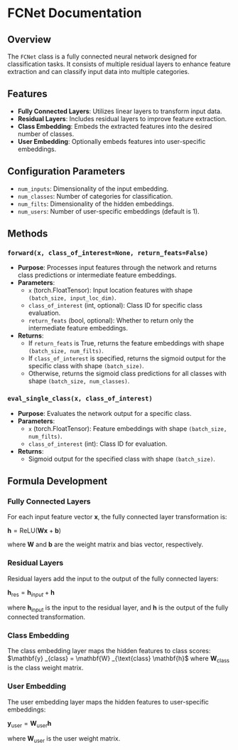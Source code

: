 # FCNet Documentation

## Overview
The `FCNet` class is a fully connected neural network designed for classification tasks. It consists of multiple residual layers to enhance feature extraction and can classify input data into multiple categories.

## Features
- **Fully Connected Layers**: Utilizes linear layers to transform input data.
- **Residual Layers**: Includes residual layers to improve feature extraction.
- **Class Embedding**: Embeds the extracted features into the desired number of classes.
- **User Embedding**: Optionally embeds features into user-specific embeddings.

## Configuration Parameters
- `num_inputs`: Dimensionality of the input embedding.
- `num_classes`: Number of categories for classification.
- `num_filts`: Dimensionality of the hidden embeddings.
- `num_users`: Number of user-specific embeddings (default is 1).

## Methods
### `forward(x, class_of_interest=None, return_feats=False)`
- **Purpose**: Processes input features through the network and returns class predictions or intermediate feature embeddings.
- **Parameters**:
  - `x` (torch.FloatTensor): Input location features with shape `(batch_size, input_loc_dim)`.
  - `class_of_interest` (int, optional): Class ID for specific class evaluation.
  - `return_feats` (bool, optional): Whether to return only the intermediate feature embeddings.
- **Returns**:
  - If `return_feats` is True, returns the feature embeddings with shape `(batch_size, num_filts)`.
  - If `class_of_interest` is specified, returns the sigmoid output for the specific class with shape `(batch_size)`.
  - Otherwise, returns the sigmoid class predictions for all classes with shape `(batch_size, num_classes)`.

### `eval_single_class(x, class_of_interest)`
- **Purpose**: Evaluates the network output for a specific class.
- **Parameters**:
  - `x` (torch.FloatTensor): Feature embeddings with shape `(batch_size, num_filts)`.
  - `class_of_interest` (int): Class ID for evaluation.
- **Returns**:
  - Sigmoid output for the specified class with shape `(batch_size)`.

## Formula Development

### Fully Connected Layers
For each input feature vector $\mathbf{x}$, the fully connected layer transformation is:

$\mathbf{h} = \text{ReLU}(\mathbf{W} \mathbf{x} + \mathbf{b})$

where $\mathbf{W}$ and $\mathbf{b}$ are the weight matrix and bias vector, respectively.

### Residual Layers
Residual layers add the input to the output of the fully connected layers:

$\mathbf{h} _{\text{res}} = \mathbf{h} _{input}+\mathbf{h}$

where $\mathbf{h} _{\text{input}}$ is the input to the residual layer, and $\mathbf{h}$ is the output of the fully connected transformation.

### Class Embedding
The class embedding layer maps the hidden features to class scores:
$\mathbf{y} _{class} = \mathbf{W} _{\text{class} \mathbf{h}$
where $\mathbf{W} _{\text{class}}$ is the class weight matrix.

### User Embedding
The user embedding layer maps the hidden features to user-specific embeddings:

$\mathbf{y} _{\text{user}} = \mathbf{W} _{\text{user}} \mathbf{h}$

where $\mathbf{W}_{\text{user}}$ is the user weight matrix.
